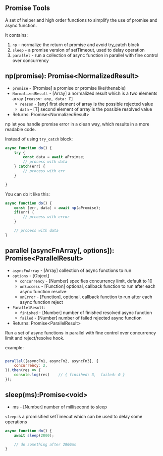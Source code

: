 ## Promise Tools
A set of helper and high order functions to simplify the use of promise and async function.

It contains:
1. `np` - normalize the return of promise and avoid try_catch block
2. `sleep` - a promise version of setTimeout, used to delay operation
3. `parallel` - run a collection of async function in parallel with fine control over concurrency


## np(promise): Promise&lt;NormalizedResult&gt;
* `promise` - [Promise] a promise or promise like(thenable)
* `NormalizedResult` - [Array] a normalized result which is a two elements array `[reason: any, data: T]`
    * `reason` - [any] first element of array is the possible rejected value
    * `data` - [T] second element of array is the possible resolved value
* Returns: Promise&lt;NormalizedResult&gt;

np let you handle promise error in a clean way, which results in a more readable code.

Instead of using `try_catch` block: 
```javascript
async function do() {
    try {
        const data = await aProimse;
        // process with data
    } catch(err) {
        // process with err
    }

}
```

You can do it like this:
```javascript
async function do() {
    const [err, data] = await np(aPromise);
    if(err) {
        // prcoess with error
    } 

    // prcoess with data
}
```


## parallel (asyncFnArray[, options]): Promise&lt;ParallelResult&gt;
* `asyncFnArray` - [Array] collection of async functions to run
* `options` - [Object]
    * `concurrency` - [Number] specifies concurrency limit, default to 10
    * `onSuccess` - [Function] optional, callback function to run after each async function resolve
    * `onError` - [Function], optional, callback function to run after each async function reject
* `ParallelResult`:
    * `finished` - [Number] number of finished resolved async function
    * `failed` - [Number] number of failed rejected async function
* Returns: Promise&lt;ParallelResult&gt;

Run a set of async functions in parallel with fine control over concurrency limit and reject/resolve hook.

example:
```javascript

parallel([asyncFn1, asyncFn2, asyncFn3], {
    concurrency: 2,
}).then(res => {
    console.log(res)    // { finsihed: 3,  failed: 0 }
});

```

## sleep(ms):Promise&lt;void&gt;
* ms - [Number] number of millisecond to sleep

`sleep` is a promisified setTimeout which can be used to delay some operations

```javascript
async function do() {
    await sleep(2000);

    // do something after 2000ms
}
```
